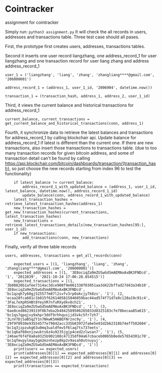 # Cointracker
assignment for cointracker

Simply run:
```python3 assignment.py```
It will check the all records in users, addresses and transactions table. Three test case should all pases.

First, the prototype first creates users, addresses, transactions tables.

Second it inserts one user record liangzhang, one address_record_1 for user liangzhang and one transaction record for user liang zhang and address address_record_1

```user_1 = ('liangzhang', 'liang', 'zhang', 'zhangliang****@gmail.com', '206000001')```

```address_record_1 = (address_1, user_1_id, '2006904', datetime.now())```

```transaction_1 = (transaction_hash, address_1, address_2, user_1_id)```

Third, it views the current balance and historical transactions for address_record_1

```current_balance, current_transactions = get_current_balance_and_historical_transactions(conn, address_1)```


Fourth, it synchronize data to retrieve the latest balances and transactions for address_record_1 by calling blockchair api.
Update balance for address_record_1 if latest is different than the current one. If there are new transactions, also insert those transactions to transactions table. (due to too many transaction records for given bitcoin address, and some of transaction detail can't be found by calling https://api.blockchair.com/bitcoin/dashboards/transaction/{transaction_hash}, so just choose the new records starting from index 96 to test the functionality)

```latest_balance = retrieve_latest_balance(address_1)
    if latest_balance != current_balance:
        address_record_1_with_updated_balance = (address_1, user_1_id, latest_balance, datetime.now(), address_record_1_id)
        update_balance(conn, address_record_1_with_updated_balance)
    latest_transaction_hashes = retrieve_latest_transaction_hashes(address_1)
    new_transaction_hashes = get_new_transaction_hashes(current_transactions, latest_transaction_hashes)
    new_transactions = retrieve_latest_transactions_details(new_transaction_hashes[95:], user_1_id)
    if new_transactions:
        add_transactions(conn, new_transactions)
```

Finally, verify all three table records

```
users, addresses, transactions = get_all_records(conn)

    expected_users = [(1, 'liangzhang', 'liang', 'zhang', 'zhangliang****@gmail.com', '206000001')]
    expected_addresses = [(1, '3E8ociqZa9mZUSwGdSmAEMAoAxBK3FNDcd', '1', '2012839', '2021-10-24 17:06:28.854515')]
    expected_transactions = [(1, '3b88828b1afee7314ac3dce908f9e061338f03051aa3d422bffad27d43a34b10', '3E8ociqZa9mZUSwGdSmAEMAoAxBK3FNDcd', 'bc1qzqh7y60gj525577m87l2svfv3rp0akcjy7k0zs', '1'), (2, 'ecaa28fca681c1b015f6261405815846059bac44ad574f71d7a9c128a19c91c4', '3FaL7eXpRSHBt8YeyVR7nfuRXydkv8ch21', '3E8ociqZa9mZUSwGdSmAEMAoAxBK3FNDcd', '1'), (3, '6ae8ced86239319f8b7eba2b4842589506265033d8325183cfe78becaa85a615', 'bc1qs7qpqjxy9ahpr3ddf9rhhqusjjd3vkc5fr7zh7', '3LnV7DjSaB5qZY1n7NkwK5HABEFNrznc9y', '1'), (4, '29f9f0930e93554577e79842acc335b83972fa6e5e93d2b62318b74eff582604', 'bc1q3jzpzukg63u0mq3ualdfmv5f6laq7ts737eets', 'bc1q6af60xnjzwukts6z4u9235jgjp4ced2zlwsan7', '1'), (5, '246aef6f4f8a8a9325b902180c47135df04a67cbaceb0065b0ede57654301c70', 'bc1qfmvpylmay5gm2mznhezp8kp2v9asah0utnuyuj', '3E8ociqZa9mZUSwGdSmAEMAoAxBK3FNDcd', '1')]
    print(users == expected_users)
    print(addresses[0][1] == expected_addresses[0][1] and addresses[0][2] == expected_addresses[0][2] and addresses[0][3] == expected_addresses[0][3])
    print(transactions == expected_transactions)
```